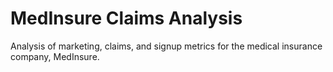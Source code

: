 # MedInsure Claims Analysis
Analysis of marketing, claims, and signup metrics for the medical insurance company, MedInsure.
